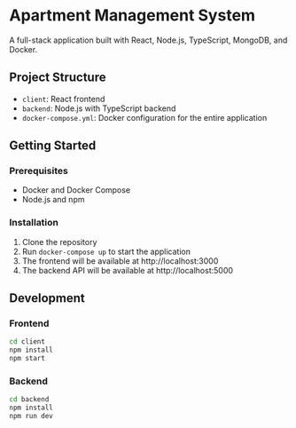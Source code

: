 # Apartment Management System

A full-stack application built with React, Node.js, TypeScript, MongoDB, and Docker.

## Project Structure

- `client`: React frontend
- `backend`: Node.js with TypeScript backend
- `docker-compose.yml`: Docker configuration for the entire application

## Getting Started

### Prerequisites

- Docker and Docker Compose
- Node.js and npm

### Installation

1. Clone the repository
2. Run `docker-compose up` to start the application
3. The frontend will be available at http://localhost:3000
4. The backend API will be available at http://localhost:5000

## Development

### Frontend

```bash
cd client
npm install
npm start
```

### Backend

```bash
cd backend
npm install
npm run dev
``` 